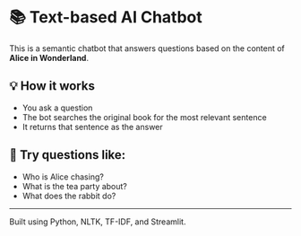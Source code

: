 # 📚 Text-based AI Chatbot

This is a semantic chatbot that answers questions based on the content of **Alice in Wonderland**.

## 💡 How it works
- You ask a question
- The bot searches the original book for the most relevant sentence
- It returns that sentence as the answer

## 🧪 Try questions like:
- Who is Alice chasing?
- What is the tea party about?
- What does the rabbit do?

---

Built using Python, NLTK, TF-IDF, and Streamlit.
